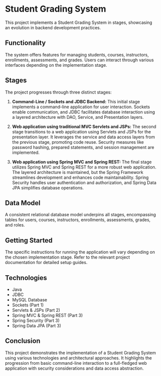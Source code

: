 # Student Grading System

This project implements a Student Grading System in stages, showcasing an evolution in backend development practices.

## Functionality

The system offers features for managing students, courses, instructors, enrollments, assessments, and grades. Users can interact through various interfaces depending on the implementation stage.

## Stages

The project progresses through three distinct stages:

1. **Command-Line / Sockets and JDBC Backend:** This initial stage implements a command-line application for user interaction. Sockets enable communication, and JDBC facilitates database interaction using a layered architecture with DAO, Service, and Presentation layers.

2. **Web application using traditional MVC Servlets and JSPs:** The second stage transitions to a web application using Servlets and JSPs for the presentation layer. It leverages the service and data access layers from the previous stage, promoting code reuse. Security measures like password hashing, prepared statements, and session management are implemented.

3. **Web application using Spring MVC and Spring REST:** The final stage utilizes Spring MVC and Spring REST for a more robust web application. The layered architecture is maintained, but the Spring Framework streamlines development and enhances code maintainability. Spring Security handles user authentication and authorization, and Spring Data JPA simplifies database operations.

## Data Model

A consistent relational database model underpins all stages, encompassing tables for users, courses, instructors, enrollments, assessments, grades, and roles.

## Getting Started

The specific instructions for running the application will vary depending on the chosen implementation stage. Refer to the relevant project documentation for detailed setup guides.

## Technologies

* Java
* JDBC
* MySQL Database
* Sockets (Part 1)
* Servlets & JSPs (Part 2)
* Spring MVC & Spring REST (Part 3)
* Spring Security (Part 3)
* Spring Data JPA (Part 3)

## Conclusion

This project demonstrates the implementation of a Student Grading System using various technologies and architectural approaches. It highlights the progression from basic command-line interaction to a full-fledged web application with security considerations and data access abstraction.
